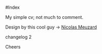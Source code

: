 #Index

My simple cv; not much to comment. 

Design by this cool guy -> [Nicolas Meuzard](https://dribbble.com/NicolasMzrd)

changelog 2

Cheers